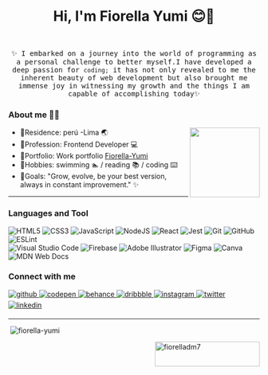 
<h1 align='center'> Hi, I'm Fiorella Yumi 😊👋</h1>
 <br/>
<p align="center"><samp> ✨ I embarked on a journey into the world of programming as a personal challenge to better myself.I have developed a deep passion for <code>coding;</code> it has not only revealed to me the inherent beauty of web development but also brought me immense joy in witnessing my growth and the things I am capable of accomplishing today✨</samp></p>

### About me 👩‍💻
 
<p></p>  <img align='right' src='https://i.pinimg.com/564x/33/c7/be/33c7beb9b676d92cdaf589c7fae4a5d8.jpg' width='140'>

* 🌸Residence: perú -Lima 🌏
* 🌸Profession: Frontend Developer 💻
* 🌸Portfolio: Work portfolio [Fiorella-Yumi](https://github.com/fiorella-yumi) 
* 🌸Hobbies: swimming 🏊‍ / reading 📚 / coding ⌨️
* 🌸Goals: "Grow, evolve, be your best version, always in constant improvement." ✨

__________________________________________________________________________________________________
 
 <h3  align="rigth">Languages and Tool</h3> 
 <div align="rigth">
  
 ![HTML5](https://img.shields.io/badge/html5-%23E34F26.svg?style=for-the-badge&logo=html5&logoColor=white)
 ![CSS3](https://img.shields.io/badge/css3-%231572B6.svg?style=for-the-badge&logo=css3&logoColor=white)
 ![JavaScript](https://img.shields.io/badge/javascript-%23323330.svg?style=for-the-badge&logo=javascript&logoColor=%23F7DF1E)
 ![NodeJS](https://img.shields.io/badge/node.js-6DA55F?style=for-the-badge&logo=node.js&logoColor=white)
 ![React](https://img.shields.io/badge/react-%2320232a.svg?style=for-the-badge&logo=react&logoColor=%2361DAFB)
 ![Jest](https://img.shields.io/badge/-jest-%23C21325?style=for-the-badge&logo=jest&logoColor=white)
 ![Git](https://img.shields.io/badge/git-%23F05033.svg?style=for-the-badge&logo=git&logoColor=white)
 ![GitHub](https://img.shields.io/badge/github-%23121011.svg?style=for-the-badge&logo=github&logoColor=white)
 ![ESLint](https://img.shields.io/badge/ESLint-4B3263?style=for-the-badge&logo=eslint&logoColor=white)
  <br/>
 ![Visual Studio Code](https://img.shields.io/badge/Visual%20Studio%20Code-0078d7.svg?style=for-the-badge&logo=visual-studio-code&logoColor=white)
 ![Firebase](https://img.shields.io/badge/firebase-%23039BE5.svg?style=for-the-badge&logo=firebase)
 ![Adobe Illustrator](https://img.shields.io/badge/adobe%20illustrator-%23FF9A00.svg?style=for-the-badge&logo=adobe%20illustrator&logoColor=white)
 ![Figma](https://img.shields.io/badge/figma-%23F24E1E.svg?style=for-the-badge&logo=figma&logoColor=white)
 ![Canva](https://img.shields.io/badge/Canva-%2300C4CC.svg?style=for-the-badge&logo=Canva&logoColor=white)
 ![MDN Web Docs](https://img.shields.io/badge/MDN_Web_Docs-black?style=for-the-badge&logo=mdnwebdocs&logoColor=white)

</div>

 
<h3  align="rigth">Connect with me</h3>   
<div align="rigth">
 
<a href="https://github.com/" target="_blank">
<img src=https://img.shields.io/badge/github-%2324292e.svg?&style=for-the-badge&logo=github&logoColor=white alt=github style="margin-bottom: 5px;" />
</a>
 <a href="" target="_blank">
<img src=https://img.shields.io/badge/codepen-%23131417.svg?&style=for-the-badge&logo=codepen&logoColor=white alt=codepen style="margin-bottom: 5px;" />
</a>
<a href="" target="_blank">
<img src=https://img.shields.io/badge/behance-%23191919.svg?&style=for-the-badge&logo=behance&logoColor=white alt=behance style="margin-bottom: 5px;" />
</a>  
<a href="" target="_blank">
<img src=https://img.shields.io/badge/dribbble-%23E45285.svg?&style=for-the-badge&logo=dribbble&logoColor=white alt=dribbble style="margin-bottom: 5px;" />
</a>
<a href="" target="_blank">
<img src=https://img.shields.io/badge/instagram-%23000000.svg?&style=for-the-badge&logo=instagram&logoColor=white alt=instagram style="margin-bottom: 5px;" />
</a>
<a href="https://twitter.com/" target="_blank">
<img src=https://img.shields.io/badge/twitter-%2300acee.svg?&style=for-the-badge&logo=twitter&logoColor=white alt=twitter style="margin-bottom: 5px;" />
</a>
<a href="" target="_blank">
<img src=https://img.shields.io/badge/linkedin-%231E77B5.svg?&style=for-the-badge&logo=linkedin&logoColor=white alt=linkedin style="margin-bottom: 5px;" />
</a>



</div>  
  
__________________________________________________________________________________________________


<p>&nbsp;<img align="rigth" src="https://github-readme-stats.vercel.app/api?username=fiorella-yumi&show_icons=true&locale=en" alt="fiorella-yumi" /></p>


<p><a href="https://www.buymeacoffee.com/fiorelladm7"> <img align="right" src="https://cdn.buymeacoffee.com/buttons/v2/default-yellow.png" height="50" width="210" alt="fiorelladm7" /></a></p><br><br>
